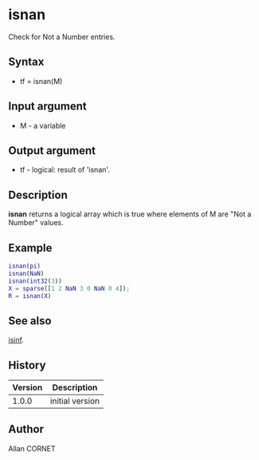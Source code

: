 # isnan

Check for Not a Number entries.

## Syntax

- tf = isnan(M)

## Input argument

- M - a variable

## Output argument

- tf - logical: result of 'isnan'.

## Description

  <p><b>isnan</b> returns a logical array which is true where elements of M are "Not a Number" values.</p>

## Example

```matlab
isnan(pi)
isnan(NaN)
isnan(int32(3))
X = sparse([1 2 NaN 3 0 NaN 0 4]);
R = isnan(X)
```

## See also

[isinf](isinf.md).

## History

| Version | Description     |
| ------- | --------------- |
| 1.0.0   | initial version |

## Author

Allan CORNET
